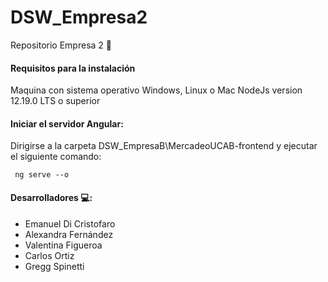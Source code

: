 # DSW_Empresa2
Repositorio Empresa 2 :office:

#### Requisitos para la instalación
Maquina con sistema operativo Windows, Linux o Mac
NodeJs version 12.19.0 LTS o superior

#### Iniciar el servidor Angular: 
Dirigirse a la carpeta DSW_EmpresaB\MercadeoUCAB-frontend y ejecutar el siguiente comando:

     ng serve --o

#### Desarrolladores :computer::

- Emanuel Di Cristofaro  
- Alexandra Fernández 
- Valentina Figueroa
- Carlos Ortiz
- Gregg Spinetti
